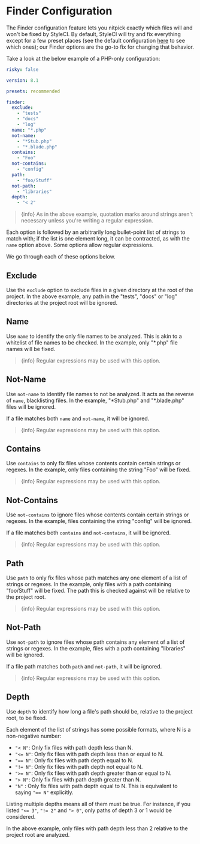 # Finder Configuration

The Finder configuration feature lets you nitpick exactly which files will and won't be fixed by StyleCI. By default, StyleCI will try and fix everything except for a few preset places (see the default configuration [here](configuration) to see which ones); our Finder options are the go-to fix for changing that behavior.

Take a look at the below example of a PHP-only configuration:

```yaml
risky: false

version: 8.1

presets: recommended

finder:
  exclude:
    - "tests"
    - "docs"
    - "log"
  name: "*.php"
  not-name:
    - "*Stub.php"
    - "*.blade.php"
  contains:
    - "Foo"
  not-contains:
    - "config"
  path:
    - "foo/Stuff"
  not-path:
    - "libraries"
  depth:
    - "< 2"
```

> {info} As in the above example, quotation marks around strings aren't necessary unless you're writing a regular expression.

Each option is followed by an arbitrarily long bullet-point list of strings to match with; if the list is one element long, it can be contracted, as with the `name` option above. Some options allow regular expressions.

We go through each of these options below.

<a name="exclude"></a>
## Exclude

Use the `exclude` option to exclude files in a given directory at the root of the project. In the above example, any path in the "tests", "docs" or "log" directories at the project root will be ignored.

<a name="name"></a>
## Name

Use `name` to identify the only file names to be analyzed. This is akin to a whitelist of file names to be checked. In the example, only "\*.php" file names will be fixed.

> {info} Regular expressions may be used with this option.

<a name="not-name"></a>
## Not-Name

Use `not-name` to identify file names to not be analyzed. It acts as the reverse of `name`, blacklisting files. In the example, "\*Stub.php" and "\*.blade.php" files will be ignored.

If a file matches both `name` and `not-name`, it will be ignored.

> {info} Regular expressions may be used with this option.

<a name="contains"></a>
## Contains

Use `contains` to only fix files whose contents contain certain strings or regexes. In the example, only files containing the string "Foo" will be fixed.

> {info} Regular expressions may be used with this option.

<a name="not-contains"></a>
## Not-Contains

Use `not-contains` to ignore files whose contents contain certain strings or regexes. In the example, files containing the string "config" will be ignored.

If a file matches both `contains` and `not-contains`, it will be ignored.

> {info} Regular expressions may be used with this option.

<a name="path"></a>
## Path

Use `path` to only fix files whose path matches any one element of a list of strings or regexes. In the example, only files with a path containing "foo/Stuff" will be fixed. The path this is checked against will be relative to the project root.

> {info} Regular expressions may be used with this option.

<a name="not-path"></a>
## Not-Path

Use `not-path` to ignore files whose path contains any element of a list of strings or regexes. In the example, files with a path containing "libraries" will be ignored.

If a file path matches both `path` and `not-path`, it will be ignored.

> {info} Regular expressions may be used with this option.

<a name="depth"></a>
## Depth

Use `depth` to identify how long a file's path should be, relative to the project root, to be fixed.

Each element of the list of strings has some possible formats, where N is a non-negative number:

* `"< N"`: Only fix files with path depth less than N.
* `"<= N"`: Only fix files with path depth less than or equal to N.
* `"== N"`: Only fix files with path depth equal to N.
* `"!= N"`: Only fix files with path depth not equal to N.
* `">= N"`: Only fix files with path depth greater than or equal to N.
* `"> N"`: Only fix files with path depth greater than N.
* `"N"` : Only fix files with path depth equal to N. This is
  equivalent to saying `"== N"` explicitly.

Listing multiple depths means all of them must be true. For instance, if you listed `"<= 3"`, `"!= 2"` and `"> 0"`, only paths of depth 3 or 1 would be considered.

In the above example, only files with path depth less than 2 relative to the project root are analyzed.
